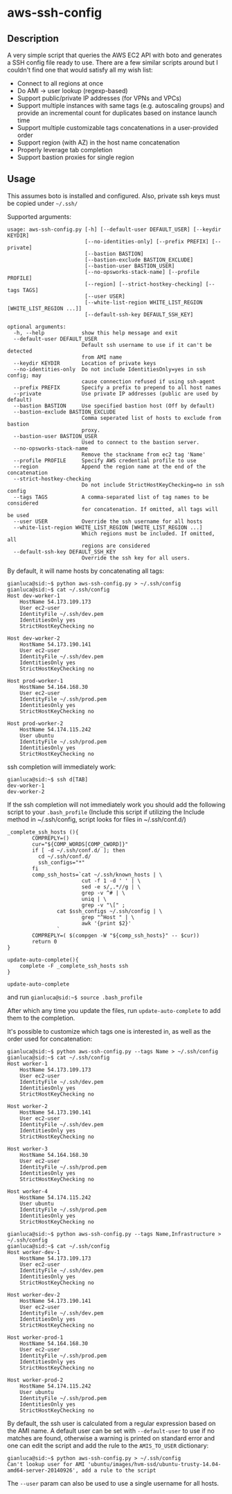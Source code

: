 aws-ssh-config
======

Description
---

A very simple script that queries the AWS EC2 API with boto and generates a SSH config file ready to use. 
There are a few similar scripts around but I couldn't find one that would satisfy all my wish list:

- Connect to all regions at once
- Do AMI -> user lookup (regexp-based)
- Support public/private IP addresses (for VPNs and VPCs)
- Support multiple instances with same tags (e.g. autoscaling groups) and provide an incremental count for duplicates based on instance launch time
- Support multiple customizable tags concatenations in a user-provided order
- Support region (with AZ) in the host name concatenation
- Properly leverage tab completion
- Support bastion proxies for single region

Usage
---

This assumes boto is installed and configured. Also, private ssh keys must be copied under `~/.ssh/`

Supported arguments:

```
usage: aws-ssh-config.py [-h] [--default-user DEFAULT_USER] [--keydir KEYDIR]
                         [--no-identities-only] [--prefix PREFIX] [--private]
                         [--bastion BASTION]
                         [--bastion-exclude BASTION_EXCLUDE]
                         [--bastion-user BASTION_USER]
                         [--no-opsworks-stack-name] [--profile PROFILE]
                         [--region] [--strict-hostkey-checking] [--tags TAGS]
                         [--user USER]
                         [--white-list-region WHITE_LIST_REGION [WHITE_LIST_REGION ...]]
                         [--default-ssh-key DEFAULT_SSH_KEY]

optional arguments:
  -h, --help            show this help message and exit
  --default-user DEFAULT_USER
                        Default ssh username to use if it can't be detected
                        from AMI name
  --keydir KEYDIR       Location of private keys
  --no-identities-only  Do not include IdentitiesOnly=yes in ssh config; may
                        cause connection refused if using ssh-agent
  --prefix PREFIX       Specify a prefix to prepend to all host names
  --private             Use private IP addresses (public are used by default)
  --bastion BASTION     Use specified bastion host (Off by default)
  --bastion-exclude BASTION_EXCLUDE
                        Comma seperated list of hosts to exclude from bastion
                        proxy.
  --bastion-user BASTION_USER
                        Used to connect to the bastion server.
  --no-opsworks-stack-name
                        Remove the stackname from ec2 tag 'Name'
  --profile PROFILE     Specify AWS credential profile to use
  --region              Append the region name at the end of the concatenation
  --strict-hostkey-checking
                        Do not include StrictHostKeyChecking=no in ssh config
  --tags TAGS           A comma-separated list of tag names to be considered
                        for concatenation. If omitted, all tags will be used
  --user USER           Override the ssh username for all hosts
  --white-list-region WHITE_LIST_REGION [WHITE_LIST_REGION ...]
                        Which regions must be included. If omitted, all
                        regions are considered
  --default-ssh-key DEFAULT_SSH_KEY
                        Override the ssh key for all users.

```

By default, it will name hosts by concatenating all tags:

```
gianluca@sid:~$ python aws-ssh-config.py > ~/.ssh/config
gianluca@sid:~$ cat ~/.ssh/config
Host dev-worker-1
    HostName 54.173.109.173
    User ec2-user
    IdentityFile ~/.ssh/dev.pem
    IdentitiesOnly yes
    StrictHostKeyChecking no

Host dev-worker-2
    HostName 54.173.190.141
    User ec2-user
    IdentityFile ~/.ssh/dev.pem
    IdentitiesOnly yes
    StrictHostKeyChecking no

Host prod-worker-1
    HostName 54.164.168.30
    User ec2-user
    IdentityFile ~/.ssh/prod.pem
    IdentitiesOnly yes
    StrictHostKeyChecking no

Host prod-worker-2
    HostName 54.174.115.242
    User ubuntu
    IdentityFile ~/.ssh/prod.pem
    IdentitiesOnly yes
    StrictHostKeyChecking no
```

ssh completion will immediately work:

```
gianluca@sid:~$ ssh d[TAB]
dev-worker-1
dev-worker-2
```
If the ssh completion will not immediately work you should add the following script to your `.bash_profile` (Include this script if utilizing the Include method in ~/.ssh/config, script looks for files in ~/.ssh/conf.d/)

```
_complete_ssh_hosts (){
        COMPREPLY=()
        cur="${COMP_WORDS[COMP_CWORD]}"
        if [ -d ~/.ssh/conf.d/ ]; then
          cd ~/.ssh/conf.d/
          ssh_configs="*"
        fi
        comp_ssh_hosts=`cat ~/.ssh/known_hosts | \
                        cut -f 1 -d ' ' | \
                        sed -e s/,.*//g | \
                        grep -v ^# | \
                        uniq | \
                        grep -v "\[" ;
                cat $ssh_configs ~/.ssh/config | \
                        grep "^Host " | \
                        awk '{print $2}'
                `
        COMPREPLY=( $(compgen -W "${comp_ssh_hosts}" -- $cur))
        return 0       
}

update-auto-complete(){
    complete -F _complete_ssh_hosts ssh
}

update-auto-complete

```
and run `gianluca@sid:~$ source .bash_profile` 

After which any time you update the files, run `update-auto-complete` to add them to the completion.

It's possible to customize which tags one is interested in, as well as the order used for concatenation:

```
gianluca@sid:~$ python aws-ssh-config.py --tags Name > ~/.ssh/config
gianluca@sid:~$ cat ~/.ssh/config
Host worker-1
    HostName 54.173.109.173
    User ec2-user
    IdentityFile ~/.ssh/dev.pem
    IdentitiesOnly yes
    StrictHostKeyChecking no

Host worker-2
    HostName 54.173.190.141
    User ec2-user
    IdentityFile ~/.ssh/dev.pem
    IdentitiesOnly yes
    StrictHostKeyChecking no

Host worker-3
    HostName 54.164.168.30
    User ec2-user
    IdentityFile ~/.ssh/prod.pem
    IdentitiesOnly yes
    StrictHostKeyChecking no

Host worker-4
    HostName 54.174.115.242
    User ubuntu
    IdentityFile ~/.ssh/prod.pem
    IdentitiesOnly yes
    StrictHostKeyChecking no

gianluca@sid:~$ python aws-ssh-config.py --tags Name,Infrastructure > ~/.ssh/config
gianluca@sid:~$ cat ~/.ssh/config
Host worker-dev-1
    HostName 54.173.109.173
    User ec2-user
    IdentityFile ~/.ssh/dev.pem
    IdentitiesOnly yes
    StrictHostKeyChecking no

Host worker-dev-2
    HostName 54.173.190.141
    User ec2-user
    IdentityFile ~/.ssh/dev.pem
    IdentitiesOnly yes
    StrictHostKeyChecking no

Host worker-prod-1
    HostName 54.164.168.30
    User ec2-user
    IdentityFile ~/.ssh/prod.pem
    IdentitiesOnly yes
    StrictHostKeyChecking no

Host worker-prod-2
    HostName 54.174.115.242
    User ubuntu
    IdentityFile ~/.ssh/prod.pem
    IdentitiesOnly yes
    StrictHostKeyChecking no

```

By default, the ssh user is calculated from a regular expression based on the AMI name. A default user can be set with `--default-user` to use if no matches are found, otherwise a warning is printed on standard error and one can edit the script and add the rule to the `AMIS_TO_USER` dictionary:

```
gianluca@sid:~$ python aws-ssh-config.py > ~/.ssh/config
Can't lookup user for AMI 'ubuntu/images/hvm-ssd/ubuntu-trusty-14.04-amd64-server-20140926', add a rule to the script
```

The `--user` param can also be used to use a single username for all hosts.
